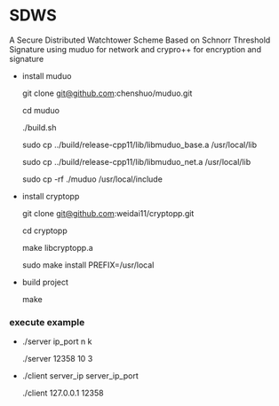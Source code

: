 # SDWS

A Secure Distributed Watchtower Scheme Based on Schnorr Threshold Signature
using muduo for network and crypro++ for encryption and signature

- install muduo

  git clone git@github.com:chenshuo/muduo.git

  cd muduo

  ./build.sh

  sudo cp ../build/release-cpp11/lib/libmuduo_base.a /usr/local/lib

  sudo cp ../build/release-cpp11/lib/libmuduo_net.a /usr/local/lib

  sudo cp -rf ./muduo /usr/local/include

- install cryptopp

  git clone git@github.com:weidai11/cryptopp.git

  cd cryptopp

  make libcryptopp.a

  sudo make install PREFIX=/usr/local

- build project

  make

### execute example

- ./server ip_port n k

  ./server 12358 10 3

- ./client server_ip server_ip_port

  ./client 127.0.0.1 12358
